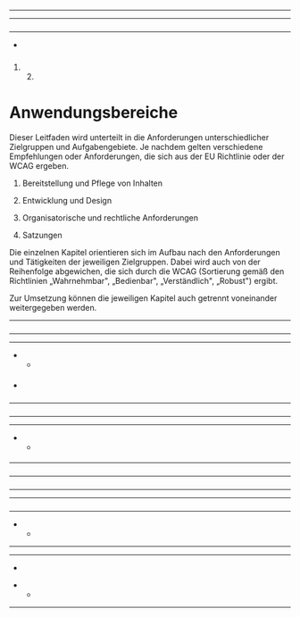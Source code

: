 -   -   -   -   -   

-   -   -   -   -   

### 

-   -   -   -   

<!-- -->

-   

#### 

##### 

1.  2.  

##### 

##### 

Anwendungsbereiche
==================

Dieser Leitfaden wird unterteilt in die Anforderungen unterschiedlicher
Zielgruppen und Aufgabengebiete. Je nachdem gelten verschiedene
Empfehlungen oder Anforderungen, die sich aus der EU Richtlinie oder der
WCAG ergeben.

1.  Bereitstellung und Pflege von Inhalten

2.  Entwicklung und Design

3.  Organisatorische und rechtliche Anforderungen

4.  Satzungen

Die einzelnen Kapitel orientieren sich im Aufbau nach den Anforderungen
und Tätigkeiten der jeweiligen Zielgruppen. Dabei wird auch von der
Reihenfolge abgewichen, die sich durch die WCAG (Sortierung gemäß den
Richtlinien „Wahrnehmbar", „Bedienbar", „Verständlich", „Robust")
ergibt.

Zur Umsetzung können die jeweiligen Kapitel auch getrennt voneinander
weitergegeben werden.

-   -   -   -   

### 

#### 

#### 

-   -   -   -   -   -   

<!-- -->

-   -   -   

<!-- -->

-   -   

#### 

#### 

-   

### 

-   -   -   -   -   

### 

### 

#### 

#### 

#### 

#### 

#### 

#### 

#### 

-   -   -   -   -   -   

<!-- -->

-   -   -   

<!-- -->

-   -   

#### 

#### 

#### 

-   -   -   -   

#### 

### 

-   -   -   -   

#### 

### 

### 

-   -   -   -   

-   -   -   -   

### 

-   -   -   -   -   -   -   -   -   -   -   -   -   -   -   -   -   

-   -   

-   -   -   -   -   

-   -   -   -   -   

-   

<!-- -->

-   -   

-   -   -   -   -   
